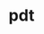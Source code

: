 ---
title: "pdt"
layout: cache
categories: [package, develop-2024-01-14]
meta: {"versions": ["3.25.1"], "compilers": ["cce@=15.0.1", "gcc@=10.3.0", "gcc@=11.4.0", "gcc@=9.4.0", "oneapi@=2023.2.0"], "oss": ["rhel8", "sle_hpc15", "ubuntu20.04"], "platforms": ["linux"], "targets": ["neoverse_v1", "ppc64le", "x86_64_v3", "x86_64_v4", "zen4"], "stacks": ["e4s", "e4s-cray-rhel", "e4s-cray-sles", "e4s-neoverse_v1", "e4s-oneapi", "e4s-power", "e4s-rocm-external", "root"], "num_specs": 6, "num_specs_by_stack": {"root": 6, "e4s-cray-rhel": 1, "e4s-cray-sles": 1, "e4s-neoverse_v1": 1, "e4s-power": 1, "e4s": 1, "e4s-rocm-external": 1, "e4s-oneapi": 1}}
spec_details: [{"hash": "z66tv3kmjh5pfkjhj4ystsgaqrjl3kpi", "compiler": "cce@=15.0.1", "versions": ["3.25.1"], "os": "rhel8", "platform": "linux", "target": "zen4", "variants": ["build_system=autotools", "patches=113fca0", "~pic"], "stacks": ["root", "e4s-cray-rhel"], "size": "-", "tarball": "https://binaries.spack.io/releases/develop-2024-01-14/build_cache/linux-rhel8-zen4/cce-15.0.1/pdt-3.25.1/linux-rhel8-zen4-cce-15.0.1-pdt-3.25.1-z66tv3kmjh5pfkjhj4ystsgaqrjl3kpi.spack"}, {"hash": "4ivh4iqxyusdazc4qrfm2v42vderxkco", "compiler": "gcc@=10.3.0", "versions": ["3.25.1"], "os": "sle_hpc15", "platform": "linux", "target": "x86_64_v4", "variants": ["build_system=autotools", "~pic"], "stacks": ["root", "e4s-cray-sles"], "size": "-", "tarball": "https://binaries.spack.io/releases/develop-2024-01-14/build_cache/linux-sle_hpc15-x86_64_v4/gcc-10.3.0/pdt-3.25.1/linux-sle_hpc15-x86_64_v4-gcc-10.3.0-pdt-3.25.1-4ivh4iqxyusdazc4qrfm2v42vderxkco.spack"}, {"hash": "6nkmg2ac3aygtjrc2csxugq2wn5csn52", "compiler": "gcc@=11.4.0", "versions": ["3.25.1"], "os": "ubuntu20.04", "platform": "linux", "target": "neoverse_v1", "variants": ["build_system=autotools", "~pic"], "stacks": ["root", "e4s-neoverse_v1"], "size": "-", "tarball": "https://binaries.spack.io/releases/develop-2024-01-14/build_cache/linux-ubuntu20.04-neoverse_v1/gcc-11.4.0/pdt-3.25.1/linux-ubuntu20.04-neoverse_v1-gcc-11.4.0-pdt-3.25.1-6nkmg2ac3aygtjrc2csxugq2wn5csn52.spack"}, {"hash": "r25fy53k5mgaygome542m3j24bchufsn", "compiler": "gcc@=9.4.0", "versions": ["3.25.1"], "os": "ubuntu20.04", "platform": "linux", "target": "ppc64le", "variants": ["build_system=autotools", "~pic"], "stacks": ["e4s-power", "root"], "size": "-", "tarball": "https://binaries.spack.io/releases/develop-2024-01-14/build_cache/linux-ubuntu20.04-ppc64le/gcc-9.4.0/pdt-3.25.1/linux-ubuntu20.04-ppc64le-gcc-9.4.0-pdt-3.25.1-r25fy53k5mgaygome542m3j24bchufsn.spack"}, {"hash": "wih2iguykdgnzu6l7n4kuaaldpdc7que", "compiler": "gcc@=11.4.0", "versions": ["3.25.1"], "os": "ubuntu20.04", "platform": "linux", "target": "x86_64_v3", "variants": ["build_system=autotools", "~pic"], "stacks": ["e4s", "e4s-rocm-external", "root"], "size": "-", "tarball": "https://binaries.spack.io/releases/develop-2024-01-14/build_cache/linux-ubuntu20.04-x86_64_v3/gcc-11.4.0/pdt-3.25.1/linux-ubuntu20.04-x86_64_v3-gcc-11.4.0-pdt-3.25.1-wih2iguykdgnzu6l7n4kuaaldpdc7que.spack"}, {"hash": "wfv7s4c5wzjhitmtg6ywxshtiysiyjh5", "compiler": "oneapi@=2023.2.0", "versions": ["3.25.1"], "os": "ubuntu20.04", "platform": "linux", "target": "x86_64_v3", "variants": ["build_system=autotools", "~pic"], "stacks": ["e4s-oneapi", "root"], "size": "-", "tarball": "https://binaries.spack.io/releases/develop-2024-01-14/build_cache/linux-ubuntu20.04-x86_64_v3/oneapi-2023.2.0/pdt-3.25.1/linux-ubuntu20.04-x86_64_v3-oneapi-2023.2.0-pdt-3.25.1-wfv7s4c5wzjhitmtg6ywxshtiysiyjh5.spack"}]
---